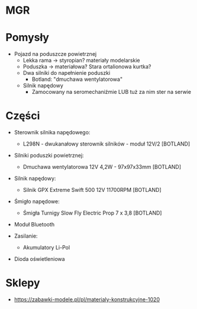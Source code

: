 # MGR

# Pomysły
* Pojazd na poduszcze powietrznej
  * Lekka rama -> styropian? materiały modelarskie
  * Poduszka -> materiałowa? Stara ortalionowa kurtka?
  * Dwa silniki do napełnienie poduszki
    * Botland: "dmuchawa wentylatorowa"
  * Silnik napędowy
    * Zamocowany na seromechaniźmie LUB tuż za nim ster na serwie

# Części
 * Sterownik silnika napędowego:
   * L298N - dwukanałowy sterownik silników - moduł 12V/2 [BOTLAND]

 * Silniki poduszki powietrznej:
   * Dmuchawa wentylatorowa 12V 4,2W - 97x97x33mm [BOTLAND]
 * Silnik napędowy:
   * Silnik GPX Extreme Swift 500 12V 11700RPM [BOTLAND]
 * Śmigło napędowe:
   * Śmigła Turnigy Slow Fly Electric Prop 7 x 3,8 [BOTLAND]
 * Moduł Bluetooth

 * Zasilanie:
   * Akumulatory Li-Pol
 * Dioda oświetleniowa

# Sklepy
 * https://zabawki-modele.pl/pl/materialy-konstrukcyjne-1020
